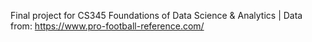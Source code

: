 Final project for CS345 Foundations of Data Science & Analytics |
Data from: https://www.pro-football-reference.com/
